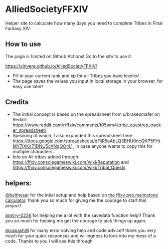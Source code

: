 # AlliedSocietyFFXIV
Helper site to calculate how many days you need to complete Tribes in Final Fantasy XIV

## How to use
The page is hosted on Github Actions! Go to the site to use it.

https://cirivere.github.io/AlliedSocietyFFXIV/

* Fill in your current rank and xp for all Tribes you have leveled
* The page saves the values you input in local storage in your browser, for easy use later! 

## Credits
 - The initial concept is based on the spreadsheet from u/brakeomafer on Reddit: https://www.reddit.com/r/ffxiv/comments/t05wm4/tribe_questrep_tracker_spreadsheet/
 - Speaking of which, I also expanded this spreadsheet here https://docs.google.com/spreadsheets/d/1jR5aAbLQ3BHU0ncQKP5FHtMY7jXKc71DNU5cXNqQO4I/ , in case anyone wants to copy this for multiple characters.
 - Info on All tribes added through: https://ffxiv.consolegameswiki.com/wiki/Reputation and https://ffxiv.consolegameswiki.com/wiki/Tribal_Quests

## helpers:

[@belthesar](https://github.com/belthesar) for the intial setup and help based on [the ffixv pvp malmstone calculator](https://github.com/belthesar/MalmstoneXPCalculator). thank you so much for giving me the courage to start this project! 

[@miry-0226](https://github.com/Miry-0226) for helping me a lot with the savedata function help!! Thank you so much for helping me get the courage to pick things up again.

[@capashilli](https://github.com/capashilli) for many error solving help and code advice!! thank you very much for your quick responses and willingness to look into my mess of a code. Thanks to you I will see this through
